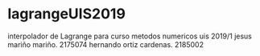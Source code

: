 # lagrangeUIS2019
interpolador de Lagrange para curso metodos numericos uis 2019/1
jesus mariño mariño.  2175074
hernando ortiz cardenas.  2185002
